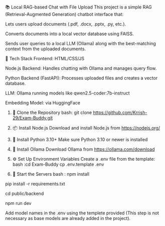 📚 Local RAG-based Chat with File Upload
This project is a simple RAG (Retrieval-Augmented Generation) chatbot interface that:

Lets users upload documents (.pdf, .docx, .pptx, .py, etc.).

Converts documents into a local vector database using FAISS.

Sends user queries to a local LLM (Ollama) along with the best-matching context from the uploaded documents.

🔧 Tech Stack
Frontend: HTML/CSS/JS 

Node.js Backend: Handles chatting with Ollama and manages query flow.

Python Backend (FastAPI): Processes uploaded files and creates a vector database.

LLM: Ollama running models like qwen2.5-coder:7b-instruct

Embedding Model: via HuggingFace

1. 📁 Clone the Repository
bash: git clone https://github.com/Krrish-29/Exam-Buddy.git

2. 📦 Install Node.js
Download and install Node.js from https://nodejs.org/

3. 🐍 Install Python 3.10+
Make sure Python 3.10 or newer is installed

4. 🧠 Install Ollama
Download Ollama from https://ollama.com/download

5. ⚙️ Set Up Environment Variables
Create a .env file from the template:
bash :cd Exam-Buddy
      cp .env.template .env

6. 🔄 Start the Servers
bash : 
npm install 

pip install -r requirements.txt

cd public/backend

npm run dev

Add model names in the .env using the templete provided (This step is not necessary as base models are already added in the project).
